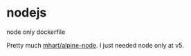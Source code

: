 # nodejs
node only dockerfile

Pretty much [mhart/alpine-node](https://github.com/mhart/alpine-node). I just needed node only at v5.